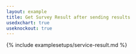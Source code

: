 ```yaml
---
layout: example
title: Get Survey Result after sending results
usedxchart: true
useknockout: true
---
```


{% include examplesetups/service-result.md %}